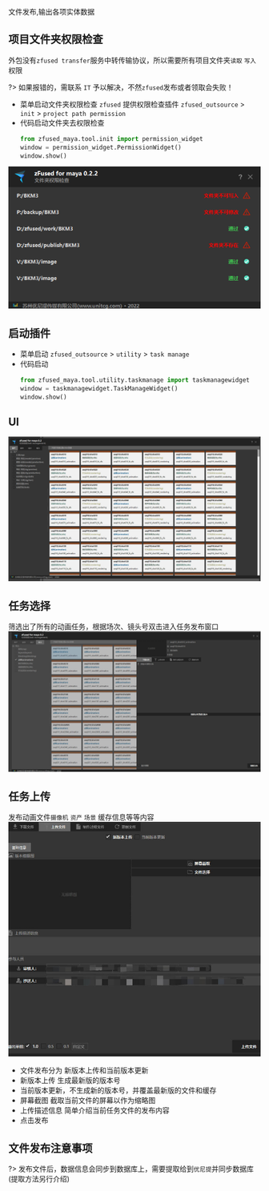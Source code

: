 
文件发布,输出各项实体数据

## 项目文件夹权限检查
外包没有`zfused transfer`服务中转传输协议，所以需要所有项目文件夹`读取` `写入`权限

?> 如果报错的，需联系 `IT` 予以解决，不然`zfused`发布或者领取会失败！

- 菜单启动文件夹权限检查
`zfused` 提供权限检查插件 `zfused_outsource` > `init` > `project path permission`
- 代码启动文件夹去权限检查
    ```python
    from zfused_maya.tool.init import permission_widget
    window = permission_widget.PermissionWidget()
    window.show()
    ```

![](docs/../../sources/image/install/project_path_permission.png)
    

## 启动插件
- 菜单启动 
    `zfused_outsource` > `utility` > `task manage`
- 代码启动
    ```python
    from zfused_maya.tool.utility.taskmanage import taskmanagewidget
    window = taskmanagewidget.TaskManageWidget()
    window.show()
    ```

## UI
![](images/animation/animation_4.jpg ':size=80%')

## 任务选择
筛选出了所有的动画任务，根据场次、镜头号双击进入任务发布窗口
![](images/animation/animation_6.jpg ':size=80%')

## 任务上传
发布动画文件`摄像机` `资产` `场景` 缓存信息等等内容
![](images/animation/animation_7.jpg ':size=80%')

+ 文件发布分为 新版本上传和当前版本更新
+ 新版本上传 生成最新版的版本号
+ 当前版本更新，不生成新的版本号，并覆盖最新版的文件和缓存
+ 屏幕截图 截取当前文件的屏幕以作为缩略图
+ 上传描述信息 简单介绍当前任务文件的发布内容
+ 点击发布

## 文件发布注意事项
?> 发布文件后，数据信息会同步到数据库上，需要提取给到`优尼提`并同步数据库(提取方法另行介绍)
